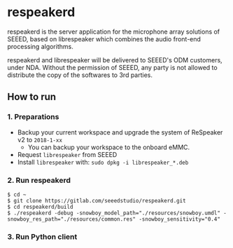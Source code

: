 # respeakerd
respeakerd is the server application for the microphone array solutions of SEEED, based on librespeaker which combines the audio front-end processing algorithms.

respeakerd and librespeaker will be delivered to SEEED's ODM customers, under NDA. Without the permission of SEEED, any party is not allowed to distribute the copy of the softwares to 3rd parties.

## How to run

### 1. Preparations

- Backup your current workspace and upgrade the system of ReSpeaker v2 to `2018-1-xx`
    - You can backup your workspace to the onboard eMMC.
- Request `librespeaker` from SEEED
- Install `librespeaker` with: `sudo dpkg -i librespeaker_*.deb`

### 2. Run respeakerd

```shell
$ cd ~
$ git clone https://gitlab.com/seeedstudio/respeakerd.git
$ cd respeakerd/build
$ ./respeakerd -debug -snowboy_model_path="./resources/snowboy.umdl" -snowboy_res_path="./resources/common.res" -snowboy_sensitivity="0.4"
```

### 3. Run Python client

```shell


```


